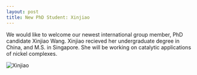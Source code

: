```yaml
---
layout: post
title: New PhD Student: Xinjiao
---
```


We would like to welcome our newest international group member, PhD candidate Xinjiao Wang. 
Xinjiao recieved her undergraduate degree in China, and M.S. in Singapore. 
She will be working on catalytic applications of nickel complexes.  

![Xinjiao](img/XinjiaoConf.jpg)